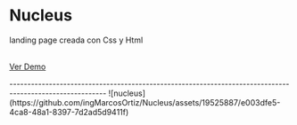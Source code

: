 # Nucleus
landing page creada con Css y Html
<br/>
<br/>
<p>
<a href="https://graceful-dusk-02c499.netlify.app/">Ver Demo</a>
</p>
---------------------------------------------------------------------------------------------------------
![nucleus](https://github.com/ingMarcosOrtiz/Nucleus/assets/19525887/e003dfe5-4ca8-48a1-8397-7d2ad5d9411f)
